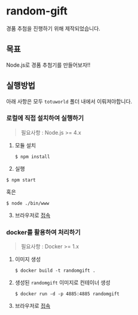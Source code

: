 # random-gift

경품 추첨을 진행하기 위해 제작되었습니다.

## 목표
Node.js로 경품 추첨기를 만들어보자!!


## 실행방법
아래 사항은 모두 `totuworld` 폴더 내에서 이뤄져야합니다. 

### 로컬에 직접 설치하여 실행하기
> 필요사항 :  Node.js >= 4.x

1. 모듈 설치
    ```
    $ npm install
    ```

2. 실행

```
$ npm start
```

혹은 

```
$ node ./bin/www
```

3. 브라우저로 [접속](http://localhost:4885)

### docker를 활용하여 처리하기
> 필요사항 : Docker >= 1.x

1. 이미지 생성
    ```
    $ docker build -t randomgift .
    ```

2. 생성된 `randomgift` 이미지로 컨테이너 생성
    ```
    $ docker run -d -p 4885:4885 randomgift
    ```

3. 브라우저로 [접속](http://localhost:4885)
